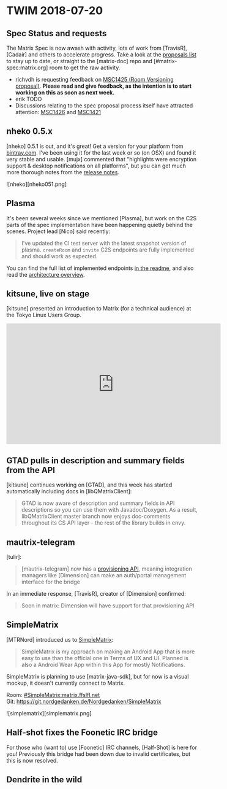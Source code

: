 # TWIM 2018-07-20

## Spec Status and requests

The Matrix Spec is now awash with activity, lots of work from [TravisR], [Cadair] and others to accelerate progress. Take a look at the [proposals list](https://matrix.org/docs/spec/proposals) to stay up to date, or straight to the [matrix-doc] repo and [#matrix-spec:matrix.org] room to get the raw activity.

* richvdh is requesting feedback on [MSC1425 (Room Versioning proposal)](https://github.com/matrix-org/matrix-doc/issues/1425). **Please read and give feedback, as the intention is to start working on this as soon as next week.**
* erik TODO
* Discussions relating to the spec proposal process itself have attracted attention: [MSC1426](https://github.com/matrix-org/matrix-doc/issues/1426) and [MSC1421](https://github.com/matrix-org/matrix-doc/issues/1421)

## nheko 0.5.x

[nheko] 0.5.1 is out, and it's great! Get a version for your platform from [bintray.com](https://bintray.com/mujx/matrix/nheko/). I've been using it for the last week or so (on OSX) and found it very stable and usable. [mujx] commented that "highlights were encryption support & desktop notifications on all platforms", but you can get much more thorough notes from the [release notes](https://github.com/mujx/nheko/releases).

![nheko][nheko051.png]

## Plasma

It's been several weeks since we mentioned [Plasma], but work on the C2S parts of the spec implementation have been happening quietly behind the scenes. Project lead [Nico] said recently:

> I've updated the CI test server with the latest snapshot version of plasma. `createRoom` and `invite` C2S endpoints are fully implemented and should work as expected.

You can find the full list of implemented endpoints [in the readme](https://gitlab.com/beerfactory.org/plasma/blob/master/README.md), and also read the [architecture overview](https://gitlab.com/beerfactory.org/plasma/blob/master/docs/architecture.md).

## kitsune, live on stage

[kitsune] presented an introduction to Matrix (for a technical audience) at the Tokyo Linux Users Group.

<iframe width="560" height="315" src="https://www.youtube.com/embed/Vq_v_C6HE84&t=1h41m16s" frameborder="0" allow="autoplay; encrypted-media" allowfullscreen></iframe>

## GTAD pulls in description and summary fields from the API

[kitsune] continues working on [GTAD], and this week has started automatically including docs in [libQMatrixClient]:

> GTAD is now aware of description and summary fields in API descriptions so you can use them with Javadoc/Doxygen. As a result, libQMatrixClient master branch now enjoys doc-comments throughout its CS API layer - the rest of the library builds in envy.

## mautrix-telegram

[tulir]:

> [mautrix-telegram] now has a [provisioning API](https://spec.maunium.net/mxtg-provisioning/), meaning integration managers like [Dimension] can make an auth/portal management interface for the bridge

In an immediate response, [TravisR], creator of [Dimension] confirmed:

> Soon in matrix: Dimension will have support for that provisioning API

## SimpleMatrix

[MTRNord] introduced us to [SimpleMatrix](https://git.nordgedanken.de/Nordgedanken/SimpleMatrix):

> SimpleMatrix is my approach on making an Android App that is more easy to use than the official one in Terms of UX and UI. Planned is also a Android Wear App within this App for mostly Notifications.

SimpleMatrix is planning to use [matrix-java-sdk], but for now is a visual mockup, it doesn't currently connect to Matrix.

Room: [#SimpleMatrix:matrix.ffslfl.net](https://matrix.to/#/#SimpleMatrix:matrix.ffslfl.net)  
Git: <https://git.nordgedanken.de/Nordgedanken/SimpleMatrix>

![simplematrix][simplematrix.png]

## Half-shot fixes the Foonetic IRC bridge

For those who (want to) use [Foonetic] IRC channels, [Half-Shot] is here for you! Previously this bridge had been down due to invalid certificates, but this is now resolved.

## Dendrite in the wild